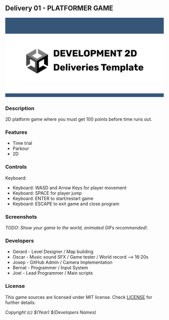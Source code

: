 ## Delivery 01 - PLATFORMER GAME

![PIRARUN](Screenshots/screenshot01.png "$(Game Title)")

### Description

2D platform game where you must get 100 points before time runs out.

### Features

 - Time trial
 - Parkour
 - 2D

### Controls

Keyboard:
 - Keyboard: WASD and Arrow Keys for player movement 
 - Keyboard: SPACE for player jump
 - Keyboard: ENTER to start/restart game
 - Keyboard: ESCAPE to exit game and close program

### Screenshots

_TODO: Show your game to the world, animated GIFs recommended!._

### Developers

 - Gerard - Level Designer / Map building
 - Oscar - Music sound SFX / Game tester / World record --> 16:20s
 - Josep - GitHub Admin / Camera Implementation
 - Bernat - Programmer / Input System
 - Joel - Lead Programmer / Main scripts

### License

This game sources are licensed under MIT license. Check [LICENSE](LICENSE) for further details.

*Copyright (c) $(Year) $(Developers Names)*
